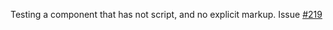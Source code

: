 Testing a component that has not script, and no explicit markup. Issue [#219](https://github.com/bahmutov/cypress-svelte-unit-test/issues/219)

